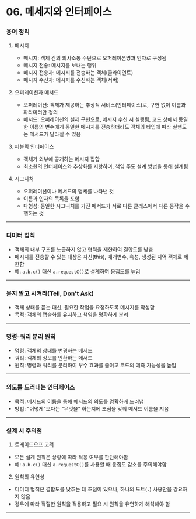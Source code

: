 # 06. 메세지와 인터페이스

### 용어 정리
1. 메시지
    - 메시지: 객체 간의 의사소통 수단으로 오퍼레이션명과 인자로 구성됨
    - 메시지 전송: 메시지를 보내는 행위
    - 메시지 전송자: 메시지를 전송하는 객체(클라이언트)
    - 메시지 수신자: 메시지를 수신하는 객체(서버)

2. 오퍼레이션과 메서드
   - 오퍼레이션: 객체가 제공하는 추상적 서비스(인터페이스)로, 구현 없이 이름과 파라미터만 정의
   - 메서드: 오퍼레이션의 실제 구현으로, 메시지 수신 시 실행됨, 코드 상에서 동일한 이름의 변수에게 동일한 메시지를 전송하더라도 객체의 타입에 따라 실행도는 메서드가 달라질 수 있음

3. 퍼블릭 인터페이스 
   - 객체가 외부에 공개하는 메시지 집합
   - 최소한의 인터페이스와 추상화를 지향하며, 책임 주도 설계 방법을 통해 설계됨

4. 시그니처
    - 오퍼레이션이나 메서드의 명세를 나타낸 것
    - 이름과 인자의 목록을 포함
    - 다형성: 동일한 시그니처를 가진 메서드가 서로 다른 클래스에서 다른 동작을 수행하는 것

---

### 디미터 법칙
- 객체의 내부 구조를 노출하지 않고 협력을 제한하여 결합도를 낮춤
- 메시지를 전송할 수 있는 대상은 자신(this), 매개변수, 속성, 생성된 지역 객체로 제한함
- 예: `a.b.c()` 대신 `a.requestC()`로 설계하여 응집도를 높임

---

### 묻지 말고 시켜라(Tell, Don't Ask)
- 객체 상태를 묻는 대신, 필요한 작업을 요청하도록 메시지를 작성함
- 목적: 객체의 캡슐화를 유지하고 책임을 명확하게 분리

---

### 명령-쿼리 분리 원칙
- 명령: 객체의 상태를 변경하는 메서드
- 쿼리: 객체의 정보를 반환하는 메서드
- 원칙: 명령과 쿼리를 분리하여 부수 효과를 줄이고 코드의 예측 가능성을 높임

---

### 의도를 드러내는 인터페이스
- 목적: 메서드의 이름을 통해 메서드의 의도를 명확하게 드러냄
- 방법: "어떻게"보다는 "무엇을" 하는지에 초점을 맞춰 메서드 이름을 지음

---

### 설계 시 주의점
1. 트레이드오프 고려
  - 모든 설계 원칙은 상황에 따라 적용 여부를 판단해야함
  - 예: `a.b.c()` 대신 `a.requestC()`를 사용할 때 응집도 감소를 주의해야함

2. 원칙의 유연성
  - 디미터 법칙은 결합도를 낮추는 데 초점이 있으나, 하나의 도트(`.`) 사용만을 강요하지 않음
  - 경우에 따라 적절한 원칙을 적용하고 필요 시 원칙을 유연하게 해석해야 함

---
